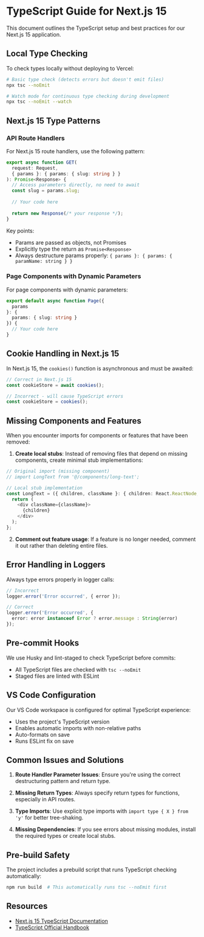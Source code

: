 # TypeScript Guide for Next.js 15

This document outlines the TypeScript setup and best practices for our Next.js 15 application.

## Local Type Checking

To check types locally without deploying to Vercel:

```bash
# Basic type check (detects errors but doesn't emit files)
npx tsc --noEmit

# Watch mode for continuous type checking during development
npx tsc --noEmit --watch
```

## Next.js 15 Type Patterns

### API Route Handlers

For Next.js 15 route handlers, use the following pattern:

```typescript
export async function GET(
  request: Request,
  { params }: { params: { slug: string } }
): Promise<Response> {
  // Access parameters directly, no need to await
  const slug = params.slug;
  
  // Your code here
  
  return new Response(/* your response */);
}
```

Key points:
- Params are passed as objects, not Promises
- Explicitly type the return as `Promise<Response>`
- Always destructure params properly: `{ params }: { params: { paramName: string } }`

### Page Components with Dynamic Parameters

For page components with dynamic parameters:

```typescript
export default async function Page({ 
  params 
}: { 
  params: { slug: string } 
}) {
  // Your code here
}
```

## Cookie Handling in Next.js 15

In Next.js 15, the `cookies()` function is asynchronous and must be awaited:

```typescript
// Correct in Next.js 15
const cookieStore = await cookies();

// Incorrect - will cause TypeScript errors
const cookieStore = cookies();
```

## Missing Components and Features

When you encounter imports for components or features that have been removed:

1. **Create local stubs**: Instead of removing files that depend on missing components, create minimal stub implementations:

```typescript
// Original import (missing component)
// import LongText from '@/components/long-text';

// Local stub implementation
const LongText = ({ children, className }: { children: React.ReactNode; className?: string }) => {
  return (
    <div className={className}>
      {children}
    </div>
  );
};
```

2. **Comment out feature usage**: If a feature is no longer needed, comment it out rather than deleting entire files.

## Error Handling in Loggers

Always type errors properly in logger calls:

```typescript
// Incorrect
logger.error('Error occurred', { error });

// Correct
logger.error('Error occurred', { 
  error: error instanceof Error ? error.message : String(error)
});
```

## Pre-commit Hooks

We use Husky and lint-staged to check TypeScript before commits:

- All TypeScript files are checked with `tsc --noEmit`
- Staged files are linted with ESLint

## VS Code Configuration

Our VS Code workspace is configured for optimal TypeScript experience:

- Uses the project's TypeScript version
- Enables automatic imports with non-relative paths
- Auto-formats on save
- Runs ESLint fix on save

## Common Issues and Solutions

1. **Route Handler Parameter Issues**: Ensure you're using the correct destructuring pattern and return type.

2. **Missing Return Types**: Always specify return types for functions, especially in API routes.

3. **Type Imports**: Use explicit type imports with `import type { X } from 'y'` for better tree-shaking.

4. **Missing Dependencies**: If you see errors about missing modules, install the required types or create local stubs.

## Pre-build Safety

The project includes a prebuild script that runs TypeScript checking automatically:

```bash
npm run build  # This automatically runs tsc --noEmit first
```

## Resources

- [Next.js 15 TypeScript Documentation](https://nextjs.org/docs/app/building-your-application/configuring/typescript)
- [TypeScript Official Handbook](https://www.typescriptlang.org/docs/handbook/intro.html) 